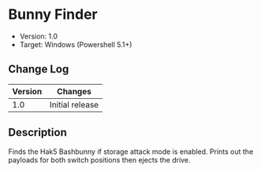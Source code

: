 # Bunny Finder
- Version: 1.0
- Target: Windows (Powershell 5.1+)

## Change Log
| Version | Changes         |
| ------- | --------------- |
| 1.0     | Initial release |

## Description
Finds the Hak5 Bashbunny if storage attack mode is enabled. Prints out the payloads for both switch positions then ejects the drive.